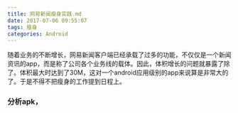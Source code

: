 ```yaml
---
title: 网易新闻瘦身实践.md
date: 2017-07-06 09:55:07
tags: 瘦身
categories: Android
---
```

随着业务的不断增长，网易新闻客户端已经承载了过多的功能，不仅仅是一个新闻资讯的app，而是称了公司各个业务线的载体。因此，体积增长的问题就暴露了除了。体积最大时达到了30M，这对一个android应用级别的app来说算是非常大的了。于是不得不把瘦身的工作提到日程上。
### 分析apk，
